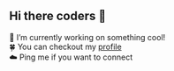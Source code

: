 ## Hi there coders 👋

🔭 I’m currently working on something cool! <br>
🍀 You can checkout my [profile](https://harshvarddhantiwari.github.io) <br>
☁️ Ping me if you want to connect <br>
